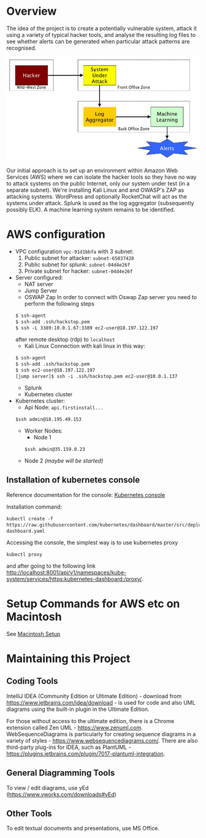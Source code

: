 # Overview

The idea of the project is to create a potentially vulnerable system, attack it using a variety of typical hacker tools,
and analyse the resulting log files to see whether alerts can be generated when particular attack patterns are recognised.

![Context Diagram](20180604_SecurityProjectOverview.jpg)

Our initial approach is to set up an environment within Amazon Web Services (AWS) where we can isolate the hacker tools so they
have no way to attack systems on the public Internet, only our system under test (in a separate subnet). We're installing
Kali Linux and and OWASP's ZAP as attacking systems. WordPress and optionally RocketChat will act as the systems under attack.
Splunk is used as the log aggregator (subsequently possibly ELK). A machine learning system remains to be identified.

# AWS configuration

* VPC configuration `vpc-91d1bbfa` with 3 subnet:
    1. Public subnet for attacker: `subnet-65037428`
    1. Public subnet for splunk: `subnet-04d4e26f`
    1. Private subnet for hacker: `subnet-04d4e26f`
* Server configured:
    * NAT server
    * Jump Server 
    * OSWAP Zap
    In order to connect with Oswap Zap server you need to perform the following steps
    ```
    $ ssh-agent
    $ ssh-add .ssh/hackstop.pem
    $ ssh -L 3389:10.0.1.67:3389 ec2-user@18.197.122.197
    ```
    after remote desktop (rdp) to `localhost`
    * Kali Linux
    Connection with kali linux in this way:
    ```
    $ ssh-agent
    $ ssh-add .ssh/hackstop.pem
    $ ssh ec2-user@18.197.122.197
    [jump server]$ ssh -i .ssh/hackstop.pem ec2-user@10.0.1.137 
    ```
    * Splunk 
    * Kubernetes cluster
* Kubernetes cluster:
    * Api Node: `api.firstinstall...`
    ```
    $ssh admin@18.195.49.153
    ```
    * Worker Nodes:
        * Node 1
        ```
        $ssh admin@35.159.0.23
        ```
    * Node 2 *(maybe will be started)*

## Installation of kubernetes console
Reference documentation for the console: [Kubernetes console](https://kubernetes.io/docs/tasks/access-application-cluster/web-ui-dashboard/)

Installation command:
```
kubectl create -f https://raw.githubusercontent.com/kubernetes/dashboard/master/src/deploy/recommended/kubernetes-dashboard.yaml
```

Accessing the console, the simplest way is to use kubernetes proxy
```
kubectl proxy
```
and after going to the following link [http://localhost:8001/api/v1/namespaces/kube-system/services/https:kubernetes-dashboard:/proxy/](http://localhost:8001/api/v1/namespaces/kube-system/services/https:kubernetes-dashboard:/proxy/).


# Setup Commands for AWS etc on Macintosh

See [Macintosh Setup](MacintoshSetup.md)

# Maintaining this Project

## Coding Tools

IntelliJ IDEA (Community Edition or Ultimate Edition) - download from https://www.jetbrains.com/idea/download -
is used for code and also UML diagrams using the built-in plugin in the Ultimate Edition.

For those without access to the ultimate edition, there is a Chrome extension called Zen UML - https://www.zenuml.com.
WebSequenceDiagrams is particularly for creating sequence diagrams in a variety of styles - https://www.websequencediagrams.com/.
There are also third-party plug-ins for IDEA, such as PlantUML - https://plugins.jetbrains.com/plugin/7017-plantuml-integration.

## General Diagramming Tools

To view / edit diagrams, use yEd (https://www.yworks.com/downloads#yEd)

## Other Tools

To edit textual documents and presentations, use MS Office.

